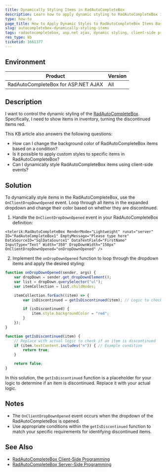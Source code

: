 ```yaml
---
title: Dynamically Styling Items in RadAutoCompleteBox
description: Learn how to apply dynamic styling to RadAutoCompleteBox items based on their properties, such as marking discontinued items in red.
type: how-to
page_title: How to Apply Dynamic Styles to RadAutoCompleteBox Items Based on Conditions
slug: autocompletebox-dynamically-styling-items
tags: radautocompletebox, asp.net ajax, dynamic styling, client-side programming, onclientdropdownopened
res_type: kb
ticketid: 1661377
---
```


## Environment

| Product | Version |
| --- | --- |
| RadAutoCompleteBox for ASP.NET AJAX | All |

## Description

I want to control the dynamic styling of the [RadAutoCompleteBox](https://docs.telerik.com/devtools/aspnet-ajax/controls/autocompletebox/overview). Specifically, I need to show items in inventory, turning the discontinued items red.

This KB article also answers the following questions:

- How can I change the background color of RadAutoCompleteBox items based on a condition?
- Is it possible to apply custom styles to specific items in RadAutoCompleteBox?
- Can I dynamically style RadAutoCompleteBox items using client-side events?

## Solution

To dynamically style items in the RadAutoCompleteBox, use the `OnClientDropDownOpened` event. Loop through all items in the expanded dropdown and change their color based on whether they are discontinued.

1. Handle the `OnClientDropDownOpened` event in your RadAutoCompleteBox definition:

````ASP.NET
<telerik:RadAutoCompleteBox RenderMode="Lightweight" runat="server" ID="RadAutoCompleteBox1" EmptyMessage="Please type here" DataSourceID="SqlDataSource1" DataTextField="FirstName" InputType="Text" Width="350" DropDownWidth="150px" OnClientDropDownOpened="onDropDownOpened" />
````

2. Implement the `onDropDownOpened` function to loop through the dropdown items and apply the desired styling:

````JavaScript
function onDropDownOpened(sender, args) {
    var dropDown = sender.get_dropDownElement();
    var list = dropDown.querySelector("ul");
    var itemCollection = list.childNodes;

    itemCollection.forEach((item) => {
        var isDiscontinued = getIsDiscontinued(item); // Logic to check if an item is discontinued

        if (isDiscontinued) {
            item.style.backgroundColor = "red";
        }
    });
}

function getIsDiscontinued(item) {
    // Replace with actual logic to check if an item is discontinued
    if (item.textContent.includes("n")) { // Example condition
        return true;
    }

    return false;
}
````

In this solution, the `getIsDiscontinued` function is a placeholder for your logic to determine if an item is discontinued. Replace it with your actual logic.

## Notes

- The `OnClientDropDownOpened` event occurs when the dropdown of the RadAutoCompleteBox is opened.
- Use appropriate conditions within the `getIsDiscontinued` function to match your specific requirements for identifying discontinued items.

## See Also

- [RadAutoCompleteBox Client-Side Programming](https://docs.telerik.com/devtools/aspnet-ajax/controls/autocompletebox/client-side-programming/overview)
- [RadAutoCompleteBox Server-Side Programming](https://docs.telerik.com/devtools/aspnet-ajax/controls/autocompletebox/server-side-programming/overview)

